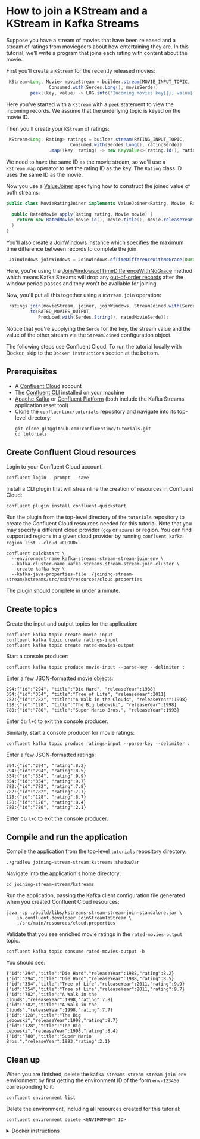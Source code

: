 <!-- title: How to join a KStream and a KStream in Kafka Streams -->
<!-- description: In this tutorial, learn how to join a KStream and a KStream in Kafka Streams, with step-by-step instructions and supporting code. -->

# How to join a KStream and a KStream in Kafka Streams

Suppose you have a stream of movies that have been released and a stream of ratings from moviegoers about how entertaining they are. In this tutorial, we'll write a program that joins each rating with content about the movie.

First you'll create a `KStream` for the recently released movies:
```java
 KStream<Long, Movie> movieStream = builder.stream(MOVIE_INPUT_TOPIC,
                Consumed.with(Serdes.Long(), movieSerde))
        .peek((key, value) -> LOG.info("Incoming movies key[{}] value[{}]", key, value));
```
Here you've started with a `KStream` with a `peek` statement to view the incoming records. We assume that the underlying topic is keyed on the movie ID.

Then you'll create your `KStream` of ratings:
```java
 KStream<Long, Rating> ratings = builder.stream(RATING_INPUT_TOPIC,
                        Consumed.with(Serdes.Long(), ratingSerde))
                .map((key, rating) -> new KeyValue<>(rating.id(), rating));
```
We need to have the same ID as the movie stream, so we'll use a `KStream.map` operator to set the rating ID as the key.  The `Rating` class ID uses the same ID as the movie.

Now you use a [ValueJoiner](https://kafka.apache.org/36/javadoc/org/apache/kafka/streams/kstream/ValueJoiner.html) specifying how to construct the joined value of both streams:

```java
public class MovieRatingJoiner implements ValueJoiner<Rating, Movie, RatedMovie> {

  public RatedMovie apply(Rating rating, Movie movie) {
    return new RatedMovie(movie.id(), movie.title(), movie.releaseYear(), rating.rating());
  }
}
```

You'll also create a [JoinWindows](https://www.javadoc.io/doc/org.apache.kafka/kafka-streams/latest/org/apache/kafka/streams/kstream/JoinWindows.html) instance which specifies the maximum time difference between records to complete the join. 
```java
 JoinWindows joinWindows = JoinWindows.ofTimeDifferenceWithNoGrace(Duration.ofMinutes(10));
```
Here, you're using the [JoinWindows.ofTimeDifferenceWithNoGrace](https://www.javadoc.io/doc/org.apache.kafka/kafka-streams/latest/org/apache/kafka/streams/kstream/JoinWindows.html#ofTimeDifferenceWithNoGrace-java.time.Duration-) method which means Kafka Streams will drop any [out-of-order records](https://kafka.apache.org/37/documentation/streams/core-concepts#streams_out_of_ordering) after the window period passes and they won't be available for joining.

Now, you'll put all this together using a `KStream.join` operation:

```java
 ratings.join(movieStream, joiner, joinWindows, StreamJoined.with(Serdes.String(),ratingSerde, movieSerde))
        .to(RATED_MOVIES_OUTPUT,
            Produced.with(Serdes.String(), ratedMovieSerde));
```
Notice that you're supplying the `Serde` for the key, the stream value and the value of the other stream via the `StreamJoined` configuration object.

The following steps use Confluent Cloud. To run the tutorial locally with Docker, skip to the `Docker instructions` section at the bottom.

## Prerequisites

* A [Confluent Cloud](https://confluent.cloud/signup) account
* The [Confluent CLI](https://docs.confluent.io/confluent-cli/current/install.html) installed on your machine
* [Apache Kafka](https://kafka.apache.org/downloads) or [Confluent Platform](https://docs.confluent.io/platform/current/installation/installing_cp/zip-tar.html) (both include the Kafka Streams application reset tool)
* Clone the `confluentinc/tutorials` repository and navigate into its top-level directory:
  ```shell
  git clone git@github.com:confluentinc/tutorials.git
  cd tutorials
  ```

## Create Confluent Cloud resources

Login to your Confluent Cloud account:

```shell
confluent login --prompt --save
```

Install a CLI plugin that will streamline the creation of resources in Confluent Cloud:

```shell
confluent plugin install confluent-quickstart
```

Run the plugin from the top-level directory of the `tutorials` repository to create the Confluent Cloud resources needed for this tutorial. Note that you may specify a different cloud provider (`gcp` or `azure`) or region. You can find supported regions in a given cloud provider by running `confluent kafka region list --cloud <CLOUD>`.

```shell
confluent quickstart \
  --environment-name kafka-streams-stream-stream-join-env \
  --kafka-cluster-name kafka-streams-stream-stream-join-cluster \
  --create-kafka-key \
  --kafka-java-properties-file ./joining-stream-stream/kstreams/src/main/resources/cloud.properties
```

The plugin should complete in under a minute.

## Create topics

Create the input and output topics for the application:

```shell
confluent kafka topic create movie-input
confluent kafka topic create ratings-input
confluent kafka topic create rated-movies-output
```

Start a console producer:

```shell
confluent kafka topic produce movie-input --parse-key --delimiter :
```

Enter a few JSON-formatted movie objects:

```plaintext
294:{"id":"294", "title":"Die Hard", "releaseYear":1988}
354:{"id":"354", "title":"Tree of Life", "releaseYear":2011}
782:{"id":"782", "title":"A Walk in the Clouds", "releaseYear":1998}
128:{"id":"128", "title":"The Big Lebowski", "releaseYear":1998}
780:{"id":"780", "title":"Super Mario Bros.", "releaseYear":1993}
```

Enter `Ctrl+C` to exit the console producer.

Similarly, start a console producer for movie ratings:

```shell
confluent kafka topic produce ratings-input --parse-key --delimiter :
```

Enter a few JSON-formatted ratings:

```plaintext
294:{"id":"294", "rating":8.2}
294:{"id":"294", "rating":8.5}
354:{"id":"354", "rating":9.9}
354:{"id":"354", "rating":9.7}
782:{"id":"782", "rating":7.8}
782:{"id":"782", "rating":7.7}
128:{"id":"128", "rating":8.7}
128:{"id":"128", "rating":8.4}
780:{"id":"780", "rating":2.1}
```

Enter `Ctrl+C` to exit the console producer.

## Compile and run the application

Compile the application from the top-level `tutorials` repository directory:

```shell
./gradlew joining-stream-stream:kstreams:shadowJar
```

Navigate into the application's home directory:

```shell
cd joining-stream-stream/kstreams
```

Run the application, passing the Kafka client configuration file generated when you created Confluent Cloud resources:

```shell
java -cp ./build/libs/kstreams-stream-stream-join-standalone.jar \
    io.confluent.developer.JoinStreamToStream \
    ./src/main/resources/cloud.properties
```

Validate that you see enriched movie ratings in the `rated-movies-output` topic.


```shell
confluent kafka topic consume rated-movies-output -b
```

You should see:

```shell
{"id":"294","title":"Die Hard","releaseYear":1988,"rating":8.2}
{"id":"294","title":"Die Hard","releaseYear":1988,"rating":8.5}
{"id":"354","title":"Tree of Life","releaseYear":2011,"rating":9.9}
{"id":"354","title":"Tree of Life","releaseYear":2011,"rating":9.7}
{"id":"782","title":"A Walk in the Clouds","releaseYear":1998,"rating":7.8}
{"id":"782","title":"A Walk in the Clouds","releaseYear":1998,"rating":7.7}
{"id":"128","title":"The Big Lebowski","releaseYear":1998,"rating":8.7}
{"id":"128","title":"The Big Lebowski","releaseYear":1998,"rating":8.4}
{"id":"780","title":"Super Mario Bros.","releaseYear":1993,"rating":2.1}
```

## Clean up

When you are finished, delete the `kafka-streams-stream-stream-join-env` environment by first getting the environment ID of the form `env-123456` corresponding to it:

```shell
confluent environment list
```

Delete the environment, including all resources created for this tutorial:

```shell
confluent environment delete <ENVIRONMENT ID>
```

<details>
  <summary>Docker instructions</summary>

  ## Prerequisites

  * Docker running via [Docker Desktop](https://docs.docker.com/desktop/) or [Docker Engine](https://docs.docker.com/engine/install/)
  * [Docker Compose](https://docs.docker.com/compose/install/). Ensure that the command `docker compose version` succeeds.
  * Clone the `confluentinc/tutorials` repository and navigate into its top-level directory:
    ```shell
    git clone git@github.com:confluentinc/tutorials.git
    cd tutorials
    ```

  ## Start Kafka in Docker

  Start Kafka with the following command run from the top-level `tutorials` repository directory:

  ```shell
  docker compose -f ./docker/docker-compose-kafka.yml up -d
  ```

  ## Create topics

  Open a shell in the broker container:

  ```shell
  docker exec -it broker /bin/bash
  ```

  Create the input and output topics for the application:

  ```shell
  kafka-topics --bootstrap-server localhost:9092 --create --topic movie-input
  kafka-topics --bootstrap-server localhost:9092 --create --topic ratings-input
  kafka-topics --bootstrap-server localhost:9092 --create --topic rated-movies-output
  ```

  Start a console producer:

  ```shell
  kafka-console-producer --bootstrap-server localhost:9092 --topic movie-input \
      --property "parse.key=true" --property "key.separator=:"
  ```

  Enter a few JSON-formatted movie objects:

  ```plaintext
  294:{"id":"294", "title":"Die Hard", "releaseYear":1988}
  354:{"id":"354", "title":"Tree of Life", "releaseYear":2011}
  782:{"id":"782", "title":"A Walk in the Clouds", "releaseYear":1998}
  128:{"id":"128", "title":"The Big Lebowski", "releaseYear":1998}
  780:{"id":"780", "title":"Super Mario Bros.", "releaseYear":1993}
  ```
  
  Enter `Ctrl+C` to exit the console producer.

  Similarly, start a console producer for movie ratings:

  ```shell
  kafka-console-producer --bootstrap-server localhost:9092 --topic ratings-input \
      --property "parse.key=true" --property "key.separator=:"
  ```

  Enter a few JSON-formatted ratings:

  ```plaintext
  294:{"id":"294", "rating":8.2}
  294:{"id":"294", "rating":8.5}
  354:{"id":"354", "rating":9.9}
  354:{"id":"354", "rating":9.7}
  782:{"id":"782", "rating":7.8}
  782:{"id":"782", "rating":7.7}
  128:{"id":"128", "rating":8.7}
  128:{"id":"128", "rating":8.4}
  780:{"id":"780", "rating":2.1}
  ```

  Enter `Ctrl+C` to exit the console producer.

  ## Compile and run the application

  On your local machine, compile the app:

  ```shell
  ./gradlew joining-stream-stream:kstreams:shadowJar
  ```

  Navigate into the application's home directory:

  ```shell
  cd joining-stream-stream/kstreams
  ```

  Run the application, passing the `local.properties` Kafka client configuration file that points to the broker's bootstrap servers endpoint at `localhost:9092`:

  ```shell
  java -cp ./build/libs/kstreams-stream-stream-join-standalone.jar \
      io.confluent.developer.JoinStreamToStream \
      ./src/main/resources/local.properties
  ```

  Validate that you see enriched movie ratings in the `rated-movies-output` topic. In the broker container shell:

  ```shell
  kafka-console-consumer --bootstrap-server localhost:9092 --topic rated-movies-output --from-beginning
  ```

  You should see:

  ```shell
  {"id":"294","title":"Die Hard","releaseYear":1988,"rating":8.2}
  {"id":"294","title":"Die Hard","releaseYear":1988,"rating":8.5}
  {"id":"354","title":"Tree of Life","releaseYear":2011,"rating":9.9}
  {"id":"354","title":"Tree of Life","releaseYear":2011,"rating":9.7}
  {"id":"782","title":"A Walk in the Clouds","releaseYear":1998,"rating":7.8}
  {"id":"782","title":"A Walk in the Clouds","releaseYear":1998,"rating":7.7}
  {"id":"128","title":"The Big Lebowski","releaseYear":1998,"rating":8.7}
  {"id":"128","title":"The Big Lebowski","releaseYear":1998,"rating":8.4}
  {"id":"780","title":"Super Mario Bros.","releaseYear":1993,"rating":2.1}
  ```

  ## Clean up

  From your local machine, stop the broker container:

  ```shell
  docker compose -f ./docker/docker-compose-kafka.yml down
  ```
</details>
